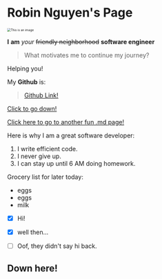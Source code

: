 # Robin Nguyen's Page



<img src="https://thumbor.forbes.com/thumbor/960x0/https%3A%2F%2Fspecials-images.forbesimg.com%2Fimageserve%2F600c27603ffbb25d83b4c85c%2FConor-McGregor-of-Ireland-poses-on-the-scale-during-the-UFC-257-weigh-in-at-Etihad%2F1960x0.jpg%3Ffit%3Dscale" alt="This is an image" style="zoom:50%;" />



**I** __am__ *your* ~~friendly neighborhood~~ **__software engineer__**

> What motivates me to continue my journey?

Helping you!

My **Github** is:

> [Github Link!](https://github.com/RobKNguyen)

[Click to go down!](#down-here!)


[Click here to go to another fun .md page!](funpage.md)



Here is why I am a great software developer:

1. I write efficient code.
2. I never give up.
3. I can stay up until 6 AM doing homework.

Grocery list for later today:

- eggs
- eggs
- milk

- [x] Hi!

- [x] well then...

- [ ] Oof, they didn't say hi back.





























## Down here!
